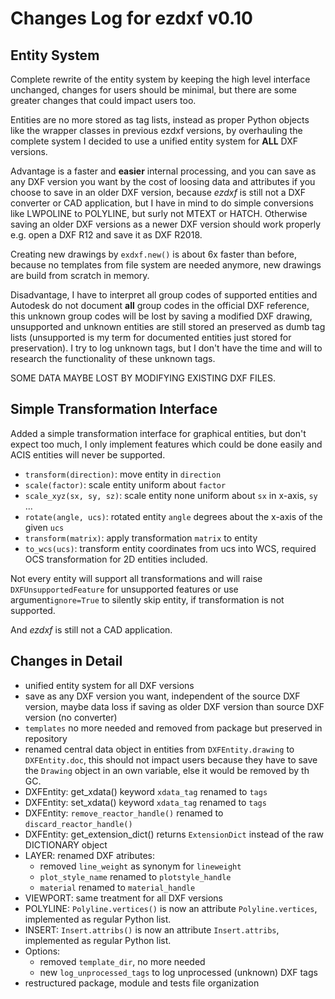 Changes Log for ezdxf v0.10
===========================

Entity System
-------------

Complete rewrite of the entity system by keeping the high level interface unchanged, changes for users should be 
minimal, but there are some greater changes that could impact users too. 

Entities are no more stored as tag lists, instead as proper Python objects like the wrapper classes in previous ezdxf 
versions, by overhauling the complete system I decided to use a unified entity system for __ALL__ DXF versions. 

Advantage is a faster and __easier__ internal processing, and you can save as any DXF version you want by the cost
of loosing data and attributes if you choose to save in an older DXF version,  because _ezdxf_ is still not a DXF 
converter or CAD application, but I have in mind to do simple conversions like LWPOLINE to POLYLINE, but surly not 
MTEXT or HATCH. Otherwise saving an older DXF versions as a newer DXF version should work properly e.g. open a 
DXF R12 and save it as DXF R2018.

Creating new drawings by `exdxf.new()` is about 6x faster than before, because no templates from file system are needed 
anymore, new drawings are build from scratch in memory.

Disadvantage, I have to interpret all group codes of supported entities and Autodesk do not document __all__ group 
codes in the official DXF reference, this unknown group codes will be lost by saving a modified DXF drawing, 
unsupported and unknown entities are still stored an preserved as dumb tag lists (unsupported is my term for documented 
entities just stored for preservation). I try to log unknown tags, but I don't have the time and will to research the 
functionality of these unknown tags.

SOME DATA MAYBE LOST BY MODIFYING EXISTING DXF FILES.

Simple Transformation Interface
-------------------------------

Added a simple transformation interface for graphical entities, but don't expect too much, I only implement
features which could be done easily and ACIS entities will never be supported.

- `transform(direction)`: move entity in `direction` 
- `scale(factor)`: scale entity uniform about `factor`
- `scale_xyz(sx, sy, sz)`: scale entity none uniform about `sx` in x-axis, `sy` ...
- `rotate(angle, ucs)`: rotated entity `angle` degrees about the x-axis of the given `ucs`
- `transform(matrix)`: apply transformation `matrix` to entity
- `to_wcs(ucs)`: transform entity coordinates from ucs into WCS, required OCS transformation for 2D entities included.

Not every entity will support all transformations and will raise `DXFUnsupportedFeature` for unsupported features or 
use argument`ignore=True` to silently skip entity, if transformation is not supported. 

And _ezdxf_ is still not a CAD application.

Changes in Detail
-----------------

- unified entity system for all DXF versions
- save as any DXF version you want, independent of the source DXF version, maybe data loss if saving as older DXF 
  version than source DXF version (no converter)
- `templates` no more needed and removed from package but preserved in repository
- renamed central data object in entities from `DXFEntity.drawing` to `DXFEntity.doc`, this should not impact users
  because they have to save the `Drawing` object in an own variable, else it would be removed by th GC.
- DXFEntity: get_xdata() keyword `xdata_tag` renamed to `tags`
- DXFEntity: set_xdata() keyword `xdata_tag` renamed to `tags`
- DXFEntity: `remove_reactor_handle()` renamed to `discard_reactor_handle()`
- DXFEntity: get_extension_dict() returns `ExtensionDict` instead of the raw DICTIONARY object
- LAYER: renamed DXF atributes:
    - removed `line_weight` as synonym for `lineweight`
    - `plot_style_name` renamed to `plotstyle_handle` 
    - `material` renamed to `material_handle` 
- VIEWPORT: same treatment for all DXF versions
- POLYLINE: `Polyline.vertices()` is now an attribute `Polyline.vertices`, implemented as regular Python list.
- INSERT: `Insert.attribs()` is now an attribute `Insert.attribs`, implemented as regular Python list.
- Options:
    - removed `template_dir`, no more needed
    - new `log_unprocessed_tags` to log unprocessed (unknown) DXF tags 
- restructured package, module and tests file organization
